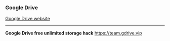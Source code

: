### Google Drive

[Google Drive website](https://drive.google.com)

---

**Google Drive free unlimited storage hack**
https://team.gdrive.vip
